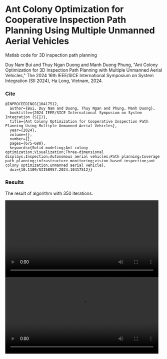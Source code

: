 # Ant Colony Optimization for Cooperative Inspection Path Planning Using Multiple Unmanned Aerial Vehicles
Matlab code for 3D inspection path planning

Duy Nam Bui and Thuy Ngan Duong and Manh Duong Phung, "Ant Colony Optimization for 3D Inspection Path
Planning with Multiple Unmanned Aerial Vehicles," The 2024 16th IEEE/SICE International Symposium on System Integration (SII 2024), Ha Long, Vietnam, 2024.

### Cite
```
@INPROCEEDINGS{10417512,
  author={Bui, Duy Nam and Duong, Thuy Ngan and Phung, Manh Duong},
  booktitle={2024 IEEE/SICE International Symposium on System Integration (SII)}, 
  title={Ant Colony Optimization for Cooperative Inspection Path Planning Using Multiple Unmanned Aerial Vehicles}, 
  year={2024},
  volume={},
  number={},
  pages={675-680},
  keywords={Solid modeling;Ant colony optimization;Visualization;Three-dimensional displays;Inspection;Autonomous aerial vehicles;Path planning;Coverage path planning;infrastructure monitoring;vision-based inspection;ant colony optimization;unmanned aerial vehicle},
  doi={10.1109/SII58957.2024.10417512}}
```

### Results
The result of algorithm with 350 iterations.
<p float="left">
  <video src="https://github.com/duynamrcv/aco_3d_ipp/blob/master/PathVideo.avi" width=490></video>
  <video src="https://github.com/duynamrcv/aco_3d_ipp/blob/master/CostVideo.avi" width=490></video>
</p>
